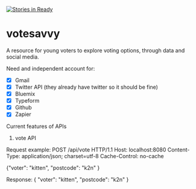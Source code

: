 [![Stories in Ready](https://badge.waffle.io/votesavvyrhok/votesavvy.png?label=ready&title=Ready)](https://waffle.io/votesavvyrhok/votesavvy)
# votesavvy

A resource for young voters to explore voting options, through data and social media.

Need and independent account for:

- [x] Gmail
- [x] Twitter API (they already have twitter so it should be fine)
- [x] Bluemix
- [x] Typeform
- [x] Github
- [x] Zapier

Current features of APIs

1) vote API

  Request example:
   POST /api/vote HTTP/1.1
   Host: localhost:8080
   Content-Type: application/json; charset=utf-8
   Cache-Control: no-cache

   {"voter": "kitten", "postcode": "k2n" }

 Response:
  {
      "voter": "kitten",
      "postcode": "k2n"
  }
  
  
